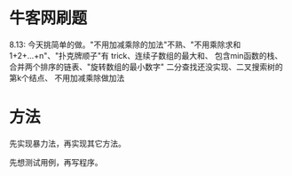 # 牛客网刷题
8.13: 今天挑简单的做。"不用加减乘除的加法"不熟、"不用乘除求和1+2+...+n"、"扑克牌顺子"有 trick、连续子数组的最大和、
包含min函数的栈、合并两个排序的链表、"旋转数组的最小数字" 二分查找还没实现、二叉搜索树的第k个结点、
不用加减乘除做加法



# 方法
先实现暴力法，再实现其它方法。

先想测试用例，再写程序。

